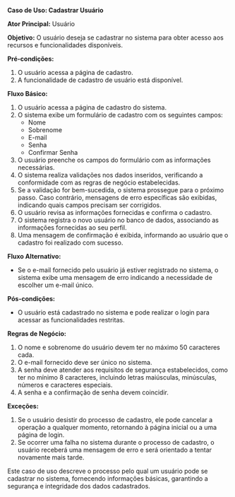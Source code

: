 **Caso de Uso: Cadastrar Usuário**

**Ator Principal:** Usuário

**Objetivo:** O usuário deseja se cadastrar no sistema para obter acesso aos recursos e funcionalidades disponíveis.

**Pré-condições:**
1. O usuário acessa a página de cadastro.
2. A funcionalidade de cadastro de usuário está disponível.

**Fluxo Básico:**

1. O usuário acessa a página de cadastro do sistema.
2. O sistema exibe um formulário de cadastro com os seguintes campos:
   - Nome
   - Sobrenome
   - E-mail
   - Senha
   - Confirmar Senha
3. O usuário preenche os campos do formulário com as informações necessárias.
4. O sistema realiza validações nos dados inseridos, verificando a conformidade com as regras de negócio estabelecidas.
5. Se a validação for bem-sucedida, o sistema prossegue para o próximo passo. Caso contrário, mensagens de erro específicas são exibidas, indicando quais campos precisam ser corrigidos.
6. O usuário revisa as informações fornecidas e confirma o cadastro.
7. O sistema registra o novo usuário no banco de dados, associando as informações fornecidas ao seu perfil.
8. Uma mensagem de confirmação é exibida, informando ao usuário que o cadastro foi realizado com sucesso.

**Fluxo Alternativo:**

- Se o e-mail fornecido pelo usuário já estiver registrado no sistema, o sistema exibe uma mensagem de erro indicando a necessidade de escolher um e-mail único.

**Pós-condições:**

- O usuário está cadastrado no sistema e pode realizar o login para acessar as funcionalidades restritas.

**Regras de Negócio:**

1. O nome e sobrenome do usuário devem ter no máximo 50 caracteres cada.
2. O e-mail fornecido deve ser único no sistema.
3. A senha deve atender aos requisitos de segurança estabelecidos, como ter no mínimo 8 caracteres, incluindo letras maiúsculas, minúsculas, números e caracteres especiais.
4. A senha e a confirmação de senha devem coincidir.

**Exceções:**

1. Se o usuário desistir do processo de cadastro, ele pode cancelar a operação a qualquer momento, retornando à página inicial ou a uma página de login.
2. Se ocorrer uma falha no sistema durante o processo de cadastro, o usuário receberá uma mensagem de erro e será orientado a tentar novamente mais tarde.

Este caso de uso descreve o processo pelo qual um usuário pode se cadastrar no sistema, fornecendo informações básicas, garantindo a segurança e integridade dos dados cadastrados.